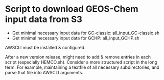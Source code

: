 # Script to download GEOS-Chem input data from S3

- Get minimal necessary input data for GC-classic: all_input_GC-classic.sh
- Get minimal necessary input data for GCHP: all_input_GCHP.sh

AWSCLI must be installed & configured.

After a new version release, might need to add & remove entries in each script (especially HEMCO.sh). Consider a more structured script in the long term. For example, maintaining a textfile of all necessary subdirectories, and parse that file into AWSCLI arguments.
